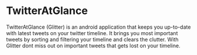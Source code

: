 # TwitterAtGlance
TwitterAtGlance (Glitter) is an android application that keeps you up-to-date with latest tweets on your twitter timeline. It brings you most important tweets by sorting and filtering your timeline and clears the clutter. With Glitter dont miss out on important tweets that gets lost on your timeline. 
